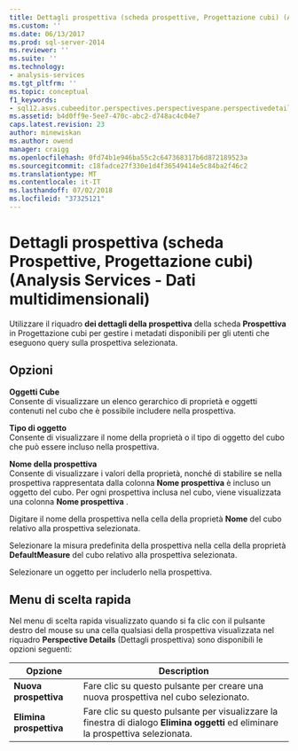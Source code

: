 ```yaml
---
title: Dettagli prospettiva (scheda prospettive, Progettazione cubi) (Analysis Services - dati multidimensionali) | Microsoft Docs
ms.custom: ''
ms.date: 06/13/2017
ms.prod: sql-server-2014
ms.reviewer: ''
ms.suite: ''
ms.technology:
- analysis-services
ms.tgt_pltfrm: ''
ms.topic: conceptual
f1_keywords:
- sql12.asvs.cubeeditor.perspectives.perspectivespane.perspectivedetails.f2
ms.assetid: b4d0ff9e-5ee7-470c-abc2-d748ac4c04e7
caps.latest.revision: 23
author: minewiskan
ms.author: owend
manager: craigg
ms.openlocfilehash: 0fd74b1e946ba55c2c647368317b6d872189523a
ms.sourcegitcommit: c18fadce27f330e1d4f36549414e5c84ba2f46c2
ms.translationtype: MT
ms.contentlocale: it-IT
ms.lasthandoff: 07/02/2018
ms.locfileid: "37325121"
---
```

# <a name="perspective-details-perspectives-tab-cube-designer-analysis-services---multidimensional-data"></a>Dettagli prospettiva (scheda Prospettive, Progettazione cubi) (Analysis Services - Dati multidimensionali)
  Utilizzare il riquadro **dei dettagli della prospettiva** della scheda **Prospettiva** in Progettazione cubi per gestire i metadati disponibili per gli utenti che eseguono query sulla prospettiva selezionata.  
  
## <a name="options"></a>Opzioni  
 **Oggetti Cube**  
 Consente di visualizzare un elenco gerarchico di proprietà e oggetti contenuti nel cubo che è possibile includere nella prospettiva.  
  
 **Tipo di oggetto**  
 Consente di visualizzare il nome della proprietà o il tipo di oggetto del cubo che può essere incluso nella prospettiva.  
  
 **Nome della prospettiva**  
 Consente di visualizzare i valori della proprietà, nonché di stabilire se nella prospettiva rappresentata dalla colonna **Nome prospettiva** è incluso un oggetto del cubo. Per ogni prospettiva inclusa nel cubo, viene visualizzata una colonna **Nome prospettiva** .  
  
 Digitare il nome della prospettiva nella cella della proprietà **Nome** del cubo relativo alla prospettiva selezionata.  
  
 Selezionare la misura predefinita della prospettiva nella cella della proprietà **DefaultMeasure** del cubo relativo alla prospettiva selezionata.  
  
 Selezionare un oggetto per includerlo nella prospettiva.  
  
## <a name="context-menu"></a>Menu di scelta rapida  
 Nel menu di scelta rapida visualizzato quando si fa clic con il pulsante destro del mouse su una cella qualsiasi della prospettiva visualizzata nel riquadro **Perspective Details** (Dettagli prospettiva) sono disponibili le opzioni seguenti:  
  
|Opzione|Description|  
|------------|-----------------|  
|**Nuova prospettiva**|Fare clic su questo pulsante per creare una nuova prospettiva nel cubo selezionato.|  
|**Elimina prospettiva**|Fare clic su questo pulsante per visualizzare la finestra di dialogo **Elimina oggetti** ed eliminare la prospettiva selezionata.|  
  
  
